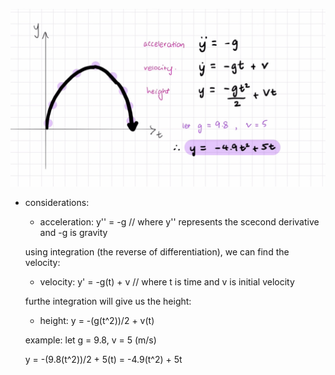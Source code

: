 ![alt text](maths_equation/maths_equation.jpeg)

- considerations:

    - acceleration: y'' = -g    // where y'' represents the scecond derivative and -g is gravity

    using integration (the reverse of differentiation), we can find the velocity:

    - velocity: y' = -g(t) + v  // where t is time and v is initial velocity

    furthe integration will give us the height:

    - height: y = -(g(t^2))/2 + v(t) 


    example: let g = 9.8, v = 5 (m/s)

    y = -(9.8(t^2))/2 + 5(t)
      = -4.9(t^2) + 5t